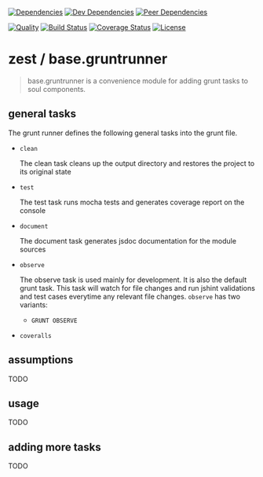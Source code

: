 [![Dependencies][dependencies-image]][dependencies-link]
[![Dev Dependencies][dev-dependencies-image]][dev-dependencies-link]
[![Peer Dependencies][peer-dependencies-image]][peer-dependencies-link]

[![Quality][quality-image]][quality-link]
[![Build Status][build-status-image]][build-status-link]
[![Coverage Status][coverage-status-image]][coverage-status-link]
[![License][license-image]][license-link]


# zest / base.gruntrunner

> base.gruntrunner is a convenience module for adding grunt tasks to soul components.

## general tasks

The grunt runner defines the following general tasks into the grunt file.

  - `clean`
    
    The clean task cleans up the output directory and restores the project to its original state


  - `test`
  
    The test task runs mocha tests and generates coverage report on the console
    
    
  - `document`
  
    The document task generates jsdoc documentation for the module sources
    
    
  - `observe`
  
    The observe task is used mainly for development. It is also the default grunt task. This task will watch for file changes and run jshint validations and test cases everytime any relevant file changes. `observe` has two variants:
    
      - `GRUNT OBSERVE`
  
  - `coveralls`


## assumptions

TODO


## usage

TODO


## adding more tasks

TODO



[dependencies-image]: http://img.shields.io/david/zest/base.gruntrunner.svg?style=flat-square
[dependencies-link]: https://david-dm.org/zest/base.gruntrunner#info=dependencies&view=list
[dev-dependencies-image]: http://img.shields.io/david/dev/zest/base.gruntrunner.svg?style=flat-square
[dev-dependencies-link]: https://david-dm.org/zest/base.gruntrunner#info=devDependencies&view=list
[peer-dependencies-image]: http://img.shields.io/david/peer/zest/base.gruntrunner.svg?style=flat-square
[peer-dependencies-link]: https://david-dm.org/zest/base.gruntrunner#info=peerDependencies&view=list
[license-image]: http://img.shields.io/badge/license-UNLICENSE-brightgreen.svg?style=flat-square
[license-link]: http://unlicense.org
[quality-image]: http://img.shields.io/codeclimate/github/zest/base.gruntrunner.svg?style=flat-square
[quality-link]: https://codeclimate.com/github/zest/base.gruntrunner
[build-status-image]: http://img.shields.io/travis/zest/base.gruntrunner.svg?style=flat-square
[build-status-link]: https://travis-ci.org/zest/base.gruntrunner
[coverage-status-image]: http://img.shields.io/coveralls/zest/base.gruntrunner.svg?style=flat-square
[coverage-status-link]: https://coveralls.io/r/zest/base.gruntrunner